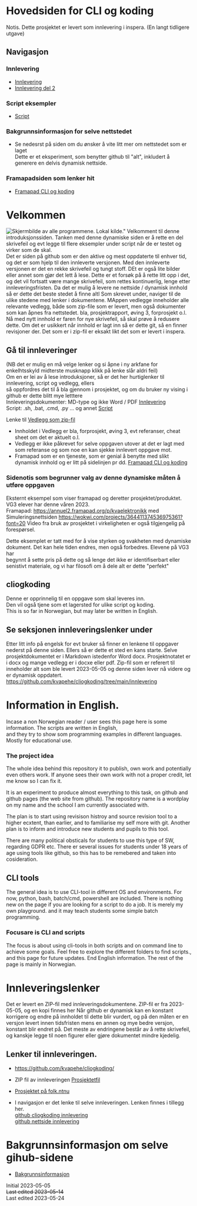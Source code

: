 # Hovedsiden for CLI og koding
Notis. Dette prosjektet er levert som innlevering i inspera. (En langt tidligere utgave)
<!-- ### Vis på egen nettsideadresse  ### https://kvapehe.github.io/cliogkoding/
NB bruk åpne i ny arkfane om du vil ha en ny "side" -->
## Navigasjon
### Innlevering
- [Innlevering](./innlevering/innlevering001.md)
- [Innlevering del 2](./innlevering/innlevering002_lite_tekst_noe_kode.md)
### Script eksempler
- [Script](./script/README.md)
### Bakgrunnsinformasjon for selve nettstedet
- Se nedesrst på siden om du ønsker å vite litt mer om nettstedet som er laget  
  Dette er et eksperiment, som benytter github til "alt", inkludert å generere en delvis dynamisk nettside.    
### Framapadsiden som lenker hit
- [Framapad CLI og koding](https://annuel2.framapad.org/p/cliogkoding)

# Velkommen
![Skjermbilde av alle programmene. Lokal kilde."](../bilder/bildenettside.png)
Velkomment til denne introduksjonssiden. Tanken med denne dynamiske siden er å rette en del skrivefeil og evt legge 
til flere eksempler under script når de er testet og virker som de skal.  
Det er siden på github som er den aktive og mest oppdaterte til enhver tid, og det er som hjelp til den innleverte versjonen.
Med den innleverte versjonen er det en rekke skrivefeil og tungt stoff. DEt er også lite bilder eller annet som gjør det lett å lese.
Dette er et forsøk på å rette litt opp i det, og det vil fortsatt være mange skrivefeil, som rettes kontinuerlig, lenge etter innleveringsfristen.
Da det er mulig å levere ne nettside / dynamisk innhold så er dette det beste stedet å finne altl Som skrevet under, naviger til de ulike stedene med lenker i dokumentene.
MAppen vedlegge inneholder alle relevante vedlegg, både som zip-file som er levert, men også dokumenter som kan åpnes fra nettstedet.
bla, prosjektrapport, øving 3, forprosjekt o.l.
Nå med nytt innhold er faren for nye skrivefeil, så skal prøve å redusere dette. Om det er usikkert når innhold er lagt inn så er dette git, så en finner revisjoner der.
Det som er i zip-fil er eksakt likt det som er levert i inspera.

## Gå til innleveringer 
(NB det er mulig en må velge lenker og si åpne i ny arkfane for enkelhtsskyld midterste musknapp klikk på lenke slår aldri feil)  
Om en er lei av å lese introduksjoner, så er det her hurtiglenker til innlevering, script og vedlegg, ellers  
så oppfordres det til å bla gjennom i prosjektet, og om du bruker ny vising i github er dette blitt mye letttere  
Innleveringsdokumenter: MD-type og ikke Word / PDF [Innlevering](./innlevering/innlevering001.md)  
Script: .sh, .bat, .cmd, .py ... og annet [Script](./script)  
 
Lenke til [Vedlegg som zip-fil](https://folk.ntnu.no/pettehei/2023_05_05_innlevering_prosjekt/2023_05_05_statisk_versjon_innlevert.zip)     

- Innholdet i Vedlegg er bla, forprosjekt, øving 3, evt referanser, cheat sheet om det er aktuelt o.l.  
- Vedlegg er ikke påkrevet for selve oppgaven utover at det er lagt med som referanse og som noe en kan sjekke innlevert oppgave mot.  
- Framapad som er en tjeneste, som er genial å benytte med slikt dynamisk innhold og er litt på sidelinjen pr dd. [Framapad CLI og koding](https://annuel2.framapad.org/p/cliogkoding)

### Sidenotis som begrunner valg av denne dynamiske måten å utføre oppgaven  
Eksternt eksempel som viser framapad og deretter prosjektet/produktet. VG3 elever har denne våren 2023.  
Framapad: https://annuel2.framapad.org/p/kvaelektronikk med Simuleringsnettsiden https://wokwi.com/projects/364411374536975361?font=20
Video fra bruk av prosjektet i virkeligheten er også tilgjengelig på forespørsel.

Dette eksemplet er tatt med for å vise styrken og svakheten med dynamiske dokument. Det kan hele tiden endres, men også forbedres. Elevene på VG3 har   
begynnt å sette pris på dette og så lenge det ikke er identifiserbart eller senistivt materiale, og vi har filosofi om å dele alt er dette "perfekt"  


## cliogkoding
Denne er opprinnelig til en oppgave som skal leveres inn.  
Den vil også tjene som et lagersted for ulike script og koding.  
This is so far in Norwegian, but may later be written in English.


## Se seksjonen innleveringslenker under
Etter litt info på engelsk for evt bruker så finner en lenkene til oppgaver nederst på denne siden.
Ellers så er dette et sted en kans starte. Selve prosjektdokumentet er i Markdown istedenfor Word docx.
Prosjektnotatet er i docx og mange vedlegg er i docxe  eller pdf. Zip-fil som er referert til inneholder alt som 
ble levert 2023-05-05 og denne siden lever nå videre og er dynamisk oppdatert.
https://github.com/kvapehe/cliogkoding/tree/main/innlevering

# Information in English.
Incase a non Norwegian reader / user sees this page here is some information. The scripts are written in English,  
and they try to show som programming examples in different languages. Mostly for educational use.
### The project idea
The whole idea behind this repository it to publish, own work and potentially even others work.
If anyone sees their own work with not a proper credit, let me know so I can fix it.

It is an experiment to produce almost everything to this task, on github and github pages (the web site from github).
The repository name is a wordplay on my name and the school I am currently associated with.

The plan is to start using revisison histroy and source revision tool to a higher ecxtent, than earlier,
and to familiarise my self more with git. Another plan is to inform and introduce new students and pupils to this tool.

There are many political obsticals for students to use this type of SW, regarding GDPR etc.
There er several issues for students under 18 years of age using  tools like github, so this has to be remebered and 
taken into cosideration.

## CLI tools
The general idea is to use CLI-tool in different OS and environments. For now, python, bash, batch/cmd, powershell are included.
There is nothing new on the page if you are looking for a script to do a job. It is merely my own playground. and it may teach students some simple batch programming.

### Focusare is CLI and scripts
The focus is about using cli-tools in both scripts and on command line to achieve some goals.
Feel free to explore the different folders to find scripts., and this page for future updates.
End English information. The rest of the page is mainly in Norwegian.

# Innleveringslenker
Det er levert en ZIP-fil med innleveringsdokumentene. ZIP-fil er fra 2023-05-05, og en kopi finnes her
Når github er dynamisk kan en konstant korrigere og endre på innholdet til dette blir vurdert, og på den måten er en versjon levert innen tidsfristen mens en annen og mye bedre versjon, konstant blir endret på. Det meste av endringene består av å rette skrivefeil, og kanskje legge til noen figurer eller gjøre dokumentet mindre kjedelig.

## Lenker til innleveringen.  
- https://github.com/kvapehe/cliogkoding/  

- ZIP fil av innleveringen [Prosjektetfil](https://folk.ntnu.no/pettehei/2023_05_05_innlevering_prosjekt/2023_05_05_statisk_versjon_innlevert.zip)  
- [Prosjektet på folk.ntnu](https://folk.ntnu.no/pettehei/2023_05_05_innlevering_prosjekt/)
- I navigasjon er det lenke til selve innleveringen. Lenken finnes i tillegg her.  
  [github cliogkoding innlevering](https://github.com/kvapehe/cliogkoding/blob/main/innlevering/innlevering001.md)  
  [github nettside innlevering](https://kvapehe.github.io/cliogkoding/innlevering/innlevering001.html)  

# Bakgrunnsinformasjon om selve gihub-sidene
- [Bakgrunnsinformasjon](./bakgrunnsinformasjon.md)

Initial 2023-05-05  
~~Last edited 2023-05-14~~  
Last edited 2023-05-24  
